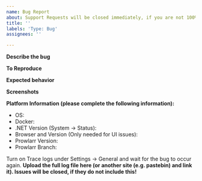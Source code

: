 ```yaml
---
name: Bug Report
about: Support Requests will be closed immediately, if you are not 100% certain this is a bug please go to our Reddit or Discord first. Exceptions do not mean you found a bug!
title: ''
labels: 'Type: Bug'
assignees: ''

---
```

<!-- Support Requests will be closed immediately, if you are unsure go to our Reddit or Discord first. Exceptions do not mean you found a bug! -->
<!-- Note: Text between <!- and -> will be hidden -->
**Describe the bug**
<!-- A clear and concise description of what the bug is. -->

**To Reproduce**
<!-- Steps to reproduce the behavior:
1. Go to '...'
2. Click on '....'
3. Scroll down to '....'
4. See error -->

**Expected behavior**
<!-- A clear and concise description of what you expected to happen.-->

**Screenshots**
<!-- If applicable, add screenshots to help explain your problem.-->

**Platform Information (please complete the following information):**
 - OS: <!-- [e.g. Windows 10 2004 / Ubuntu 20.04] -->
 - Docker: <!-- [Yes/No] -->
 - .NET Version (System -> Status): <!--[e.g. .NET 5.0.1] -->
 - Browser and Version (Only needed for UI issues): <!--[e.g. chrome 86.0.4240.198] -->
 - Prowlarr Version: <!--[e.g. 0.1.2.1854-->
 - Prowlarr Branch: <!--[e.g. develop, nightly]-->

Turn on Trace logs under Settings -> General and wait for the bug to occur again.
**Upload the full log file here (or another site (e.g. pastebin) and link it). Issues will be closed, if they do not include this!**
<!-- Trace logs are named Prowlarr.trace.txt or Prowlarr.trace.#.txt and will contain "trace" in them-->
<!-- Please see the Wiki for how to provide proper and useful trace log files https://wiki.servarr.com/prowlarr/troubleshooting#logging-and-log-files -->
